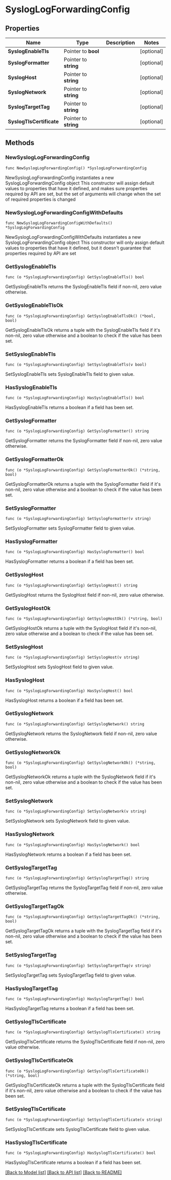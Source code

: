 # SyslogLogForwardingConfig

## Properties

Name | Type | Description | Notes
------------ | ------------- | ------------- | -------------
**SyslogEnableTls** | Pointer to **bool** |  | [optional] 
**SyslogFormatter** | Pointer to **string** |  | [optional] 
**SyslogHost** | Pointer to **string** |  | [optional] 
**SyslogNetwork** | Pointer to **string** |  | [optional] 
**SyslogTargetTag** | Pointer to **string** |  | [optional] 
**SyslogTlsCertificate** | Pointer to **string** |  | [optional] 

## Methods

### NewSyslogLogForwardingConfig

`func NewSyslogLogForwardingConfig() *SyslogLogForwardingConfig`

NewSyslogLogForwardingConfig instantiates a new SyslogLogForwardingConfig object
This constructor will assign default values to properties that have it defined,
and makes sure properties required by API are set, but the set of arguments
will change when the set of required properties is changed

### NewSyslogLogForwardingConfigWithDefaults

`func NewSyslogLogForwardingConfigWithDefaults() *SyslogLogForwardingConfig`

NewSyslogLogForwardingConfigWithDefaults instantiates a new SyslogLogForwardingConfig object
This constructor will only assign default values to properties that have it defined,
but it doesn't guarantee that properties required by API are set

### GetSyslogEnableTls

`func (o *SyslogLogForwardingConfig) GetSyslogEnableTls() bool`

GetSyslogEnableTls returns the SyslogEnableTls field if non-nil, zero value otherwise.

### GetSyslogEnableTlsOk

`func (o *SyslogLogForwardingConfig) GetSyslogEnableTlsOk() (*bool, bool)`

GetSyslogEnableTlsOk returns a tuple with the SyslogEnableTls field if it's non-nil, zero value otherwise
and a boolean to check if the value has been set.

### SetSyslogEnableTls

`func (o *SyslogLogForwardingConfig) SetSyslogEnableTls(v bool)`

SetSyslogEnableTls sets SyslogEnableTls field to given value.

### HasSyslogEnableTls

`func (o *SyslogLogForwardingConfig) HasSyslogEnableTls() bool`

HasSyslogEnableTls returns a boolean if a field has been set.

### GetSyslogFormatter

`func (o *SyslogLogForwardingConfig) GetSyslogFormatter() string`

GetSyslogFormatter returns the SyslogFormatter field if non-nil, zero value otherwise.

### GetSyslogFormatterOk

`func (o *SyslogLogForwardingConfig) GetSyslogFormatterOk() (*string, bool)`

GetSyslogFormatterOk returns a tuple with the SyslogFormatter field if it's non-nil, zero value otherwise
and a boolean to check if the value has been set.

### SetSyslogFormatter

`func (o *SyslogLogForwardingConfig) SetSyslogFormatter(v string)`

SetSyslogFormatter sets SyslogFormatter field to given value.

### HasSyslogFormatter

`func (o *SyslogLogForwardingConfig) HasSyslogFormatter() bool`

HasSyslogFormatter returns a boolean if a field has been set.

### GetSyslogHost

`func (o *SyslogLogForwardingConfig) GetSyslogHost() string`

GetSyslogHost returns the SyslogHost field if non-nil, zero value otherwise.

### GetSyslogHostOk

`func (o *SyslogLogForwardingConfig) GetSyslogHostOk() (*string, bool)`

GetSyslogHostOk returns a tuple with the SyslogHost field if it's non-nil, zero value otherwise
and a boolean to check if the value has been set.

### SetSyslogHost

`func (o *SyslogLogForwardingConfig) SetSyslogHost(v string)`

SetSyslogHost sets SyslogHost field to given value.

### HasSyslogHost

`func (o *SyslogLogForwardingConfig) HasSyslogHost() bool`

HasSyslogHost returns a boolean if a field has been set.

### GetSyslogNetwork

`func (o *SyslogLogForwardingConfig) GetSyslogNetwork() string`

GetSyslogNetwork returns the SyslogNetwork field if non-nil, zero value otherwise.

### GetSyslogNetworkOk

`func (o *SyslogLogForwardingConfig) GetSyslogNetworkOk() (*string, bool)`

GetSyslogNetworkOk returns a tuple with the SyslogNetwork field if it's non-nil, zero value otherwise
and a boolean to check if the value has been set.

### SetSyslogNetwork

`func (o *SyslogLogForwardingConfig) SetSyslogNetwork(v string)`

SetSyslogNetwork sets SyslogNetwork field to given value.

### HasSyslogNetwork

`func (o *SyslogLogForwardingConfig) HasSyslogNetwork() bool`

HasSyslogNetwork returns a boolean if a field has been set.

### GetSyslogTargetTag

`func (o *SyslogLogForwardingConfig) GetSyslogTargetTag() string`

GetSyslogTargetTag returns the SyslogTargetTag field if non-nil, zero value otherwise.

### GetSyslogTargetTagOk

`func (o *SyslogLogForwardingConfig) GetSyslogTargetTagOk() (*string, bool)`

GetSyslogTargetTagOk returns a tuple with the SyslogTargetTag field if it's non-nil, zero value otherwise
and a boolean to check if the value has been set.

### SetSyslogTargetTag

`func (o *SyslogLogForwardingConfig) SetSyslogTargetTag(v string)`

SetSyslogTargetTag sets SyslogTargetTag field to given value.

### HasSyslogTargetTag

`func (o *SyslogLogForwardingConfig) HasSyslogTargetTag() bool`

HasSyslogTargetTag returns a boolean if a field has been set.

### GetSyslogTlsCertificate

`func (o *SyslogLogForwardingConfig) GetSyslogTlsCertificate() string`

GetSyslogTlsCertificate returns the SyslogTlsCertificate field if non-nil, zero value otherwise.

### GetSyslogTlsCertificateOk

`func (o *SyslogLogForwardingConfig) GetSyslogTlsCertificateOk() (*string, bool)`

GetSyslogTlsCertificateOk returns a tuple with the SyslogTlsCertificate field if it's non-nil, zero value otherwise
and a boolean to check if the value has been set.

### SetSyslogTlsCertificate

`func (o *SyslogLogForwardingConfig) SetSyslogTlsCertificate(v string)`

SetSyslogTlsCertificate sets SyslogTlsCertificate field to given value.

### HasSyslogTlsCertificate

`func (o *SyslogLogForwardingConfig) HasSyslogTlsCertificate() bool`

HasSyslogTlsCertificate returns a boolean if a field has been set.


[[Back to Model list]](../README.md#documentation-for-models) [[Back to API list]](../README.md#documentation-for-api-endpoints) [[Back to README]](../README.md)



